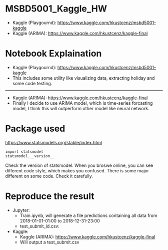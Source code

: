 # MSBD5001_Kaggle_HW
- Kaggle (Playgournd): https://www.kaggle.com/hkustcenz/msbd5001-kaggle
- Kaggle (ARIMA): https://www.kaggle.com/hkustcenz/kaggle-final

# Notebook Explaination
- Kaggle (Playgournd): https://www.kaggle.com/hkustcenz/msbd5001-kaggle
- This includes some utility like visualizing data, extracting holiday and some code testing.
---
- Kaggle (ARIMA): https://www.kaggle.com/hkustcenz/kaggle-final
- Finally I decide to use ARIMA model, which is time-series forcasting model, I think this will outperform other model like neural network.

# Package used
https://www.statsmodels.org/stable/index.html
```
import statsmodel
statsmodel.__version__
```
Check the version of statsmodel. When you broswe online, you can see different code style, which makes you confused. There is some major different on some code. Check it carefully.
# Reproduce the result
- Jupyter: 
    - Train.ipynb, will generate a file predictions containing all data from 2018-01-01-01:00 to 2018-12-31-23:00
    - test_submit_id.csv: 
- Kaggle:
    - Kaggle (ARIMA): https://www.kaggle.com/hkustcenz/kaggle-final
    - Will output a test_submit.csv
